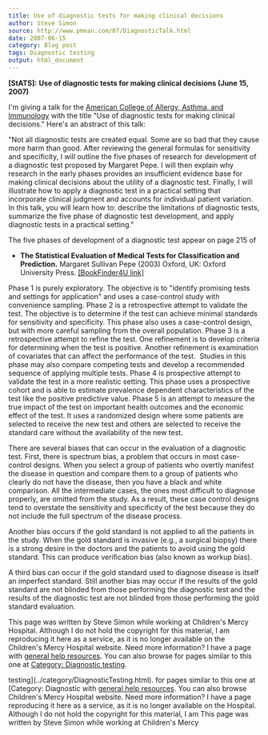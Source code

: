 ```yaml
---
title: Use of diagnostic tests for making clinical decisions
author: Steve Simon
source: http://www.pmean.com/07/DiagnosticTalk.html
date: 2007-06-15
category: Blog post
tags: Diagnostic testing
output: html_document
---
```

**[StATS]:** **Use of diagnostic tests for making
clinical decisions (June 15, 2007)**

I\'m giving a talk for the [American College of Allergy, Asthma, and
Immunology](http://www.acaai.org/) with the title \"Use of diagnostic
tests for making clinical decisions.\" Here\'s an abstract of this talk:

\"Not all diagnostic tests are created equal. Some are so bad that they
cause more harm than good. After reviewing the general formulas for
sensitivity and specificity, I will outline the five phases of research
for development of a diagnostic test proposed by Margaret Pepe. I will
then explain why research in the early phases provides an insufficient
evidence base for making clinical decisions about the utility of a
diagnostic test. Finally, I will illustrate how to apply a diagnostic
test in a practical setting that incorporate clinical judgment and
accounts for individual patient variation. In this talk, you will learn
how to: describe the limitations of diagnostic tests, summarize the five
phase of diagnostic test development, and apply diagnostic tests in a
practical setting.\"

The five phases of development of a diagnostic test appear on page 215
of

-   **The Statistical Evaluation of Medical Tests for Classification and
    Prediction.** Margaret Sullivan Pepe (2003) Oxford, UK: Oxford
    University Press. [\[BookFinder4U
    link\]](http://www.bookfinder4u.com/detail/0198509847.html)

Phase 1 is purely exploratory. The objective is to \"identify promising
tests and settings for application\" and uses a case-control study with
convenience sampling. Phase 2 is a retrospective attempt to validate the
test. The objective is to determine if the test can achieve minimal
standards for sensitivity and specificity. This phase also uses a
case-control design, but with more careful sampling from the overall
population. Phase 3 is a retrospective attempt to refine the test. One
refinement is to develop criteria for determining when the test is
positive. Another refinement is examination of covariates that can
affect the performance of the test.  Studies in this phase may also
compare competing tests and develop a recommended sequence of applying
multiple tests. Phase 4 is prospective attempt to validate the test in a
more realistic setting. This phase uses a prospective cohort and is able
to estimate prevalence dependent characteristics of the test like the
positive predictive value. Phase 5 is an attempt to measure the true
impact of the test on important health outcomes and the economic effect
of the test. It uses a randomized design where some patients are
selected to receive the new test and others are selected to receive the
standard care without the availability of the new test.

There are several biases that can occur in the evaluation of a
diagnostic test. First, there is spectrum bias, a problem that occurs in
most case-control designs. When you select a group of patients who
overtly manifest the disease in question and compare them to a group of
patients who clearly do not have the disease, then you have a black and
white comparison. All the intermediate cases, the ones most difficult to
diagnose properly, are omitted from the study. As a result, these case
control designs tend to overstate the sensitivity and specificity of the
test because they do not include the full spectrum of the disease
process.

Another bias occurs if the gold standard is not applied to all the
patients in the study. When the gold standard is invasive (e.g., a
surgical biopsy) there is a strong desire in the doctors and the
patients to avoid using the gold standard. This can produce verification
bias (also known as workup bias).

A third bias can occur if the gold standard used to diagnose disease is
itself an imperfect standard. Still another bias may occur if the
results of the gold standard are not blinded from those performing the
diagnostic test and the results of the diagnostic test are not blinded
from those performing the gold standard evaluation.

This page was written by Steve Simon while working at Children\'s Mercy
Hospital. Although I do not hold the copyright for this material, I am
reproducing it here as a service, as it is no longer available on the
Children\'s Mercy Hospital website. Need more information? I have a page
with [general help resources](../GeneralHelp.html). You can also browse
for pages similar to this one at [Category: Diagnostic
testing](../category/DiagnosticTesting.html).
<!---More--->
testing](../category/DiagnosticTesting.html).
for pages similar to this one at [Category: Diagnostic
with [general help resources](../GeneralHelp.html). You can also browse
Children\'s Mercy Hospital website. Need more information? I have a page
reproducing it here as a service, as it is no longer available on the
Hospital. Although I do not hold the copyright for this material, I am
This page was written by Steve Simon while working at Children\'s Mercy

<!---Do not use
**[StATS]:** **Use of diagnostic tests for making
This page was written by Steve Simon while working at Children\'s Mercy
Hospital. Although I do not hold the copyright for this material, I am
reproducing it here as a service, as it is no longer available on the
Children\'s Mercy Hospital website. Need more information? I have a page
with [general help resources](../GeneralHelp.html). You can also browse
for pages similar to this one at [Category: Diagnostic
testing](../category/DiagnosticTesting.html).
--->

